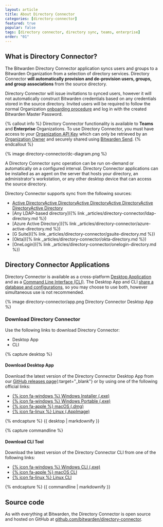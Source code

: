 ```yaml
---
layout: article
title: About Directory Connector
categories: [directory-connector]
featured: true
popular: false
tags: [directory connector, directory sync, teams, enterprise]
order: "01"
---
```


## What is Directory Connector?

The Bitwarden Directory Connector application syncs users and groups to a Bitwarden Organization from a selection of directory services. Directory Connector **will automatically provision and de-provision users, groups, and group associations** from the source directory.

Directory Connector will issue invitations to synced users, however it will not automatically construct Bitwarden credentials based on any credentials stored in the source directory. Invited users will be required to follow the normal Organization [onboarding procedure]({{site.baseurl}}/managing-users/#onboard-users) and log in with the created Bitwarden Master Password.

{% callout info %}
Directory Connector functionality is available to **Teams** and **Enterprise** Organizations. To use Directory Connector, you must have access to your [Organization API Key]({{site.baseurl}}/public-api/#authentication) which can only be retrieved by an [Organization Owner]({{site.baseurl}}/user-types-access-control/) and securely shared using [Bitwarden Send]({{site.baseurl}}/about-send/).
{% endcallout %}

{% image directory-connector/dc-diagram.png %}

A Directory Connector sync operation can be run on-demand or automatically on a configured interval. Directory Connector applications can be installed as an agent on the server that hosts your directory, an administrator's workstation, or any other desktop device that can access the source directory.

Directory Connector supports sync from the following sources:

- [Active Directory]({{site.baseurl}}/ldap-directory/)[Active Directory]({{site.baseurl}}/ldap-directory/)[Active Directory]({{site.baseurl}}/ldap-directory/)[Active Directory]({{site.baseurl}}/ldap-directory/)[Active Directory]({{site.baseurl}}/ldap-directory/)[Active Directory]({{site.baseurl}}/ldap-directory/)
- [Any LDAP-based directory]({% link _articles/directory-connector/ldap-directory.md %})
- [Azure Active Directory]({% link _articles/directory-connector/azure-active-directory.md %})
- [G Suite]({% link _articles/directory-connector/gsuite-directory.md %})
- [Okta]({% link _articles/directory-connector/okta-directory.md %})
- [OneLogin]({% link _articles/directory-connector/onelogin-directory.md %})

## Directory Connector Applications

Directory Connector is available as a cross-platform [Desktop Application]({{site.baseurl}}/directory-sync-desktop/) and as a [Command Line Interface (CLI)]({{site.baseurl}}/directory-sync-cli/). The Desktop App and CLI [share a database and configurations]({{site.baseurl}}/directory-sync-shared/), so you may choose to use both, however simultaneous use is not recommended.

{% image directory-connector/app.png Directory Connector Desktop App %}

### Download Directory Connector

Use the following links to download Directory Connector:

<ul class="nav nav-tabs" id="myTab" role="tablist">
  <li class="nav-item" role="presentation">
    <a class="nav-link active" id="desktab" data-bs-toggle="tab" data-target="#desk" role="tab" aria-controls="desk" aria-selected="true">Desktop App</a>
  </li>
  <li class="nav-item" role="presentation">
    <a class="nav-link" id="clitab" data-bs-toggle="tab" data-target="#cli" role="tab" aria-controls="cli" aria-selected="false">CLI</a>
  </li>
</ul>

<div class="tab-content" id="clientsContent">
  <div class="tab-pane show active" id="desk" role="tabpanel" aria-labelledby="desktab">
{% capture desktop %}

#### Download Desktop App

Download the latest version of the Directory Connector Desktop App from our [GitHub releases page](https://github.com/bitwarden/directory-connector/releases){:target="_blank"} or by using one of the following official links:

- [{% icon fa-windows %} Windows Installer (.exe)](https://vault.bitwarden.com/download/?app=connector&platform=windows)
- [{% icon fa-windows %} Windows Portable (.exe)](https://vault.bitwarden.com/download/?app=connector&platform=windows&variant=portable)
- [{% icon fa-apple %} macOS (.dmg)](https://vault.bitwarden.com/download/?app=connector&platform=macos)
- [{% icon fa-linux %} Linux (.AppImage)](https://vault.bitwarden.com/download/?app=connector&platform=linux)

{% endcapture %}
{{ desktop | markdownify }}
  </div>
  <div class="tab-pane" id="cli" role="tabpanel" aria-labelledby="clitab">
{% capture commandline %}

#### Download CLI Tool

Download the latest version of the Directory Connector CLI from one of the following links:

- [{% icon fa-windows %} Windows CLI (.exe)](https://vault.bitwarden.com/download/?app=connector&platform=windows&variant=cli-zip)
- [{% icon fa-apple %} macOS CLI](https://vault.bitwarden.com/download/?app=connector&platform=macos&variant=cli-zip)
- [{% icon fa-linux %} Linux CLI](https://vault.bitwarden.com/download/?app=connector&platform=linux&variant=cli-zip)

{% endcapture %}
{{ commandline | markdownify }}
  </div>
</div>

## Source code

As with everything at Bitwarden, the Directory Connector is open source and hosted on GitHub at [github.com/bitwarden/directory-connector](https://github.com/bitwarden/directory-connector).
